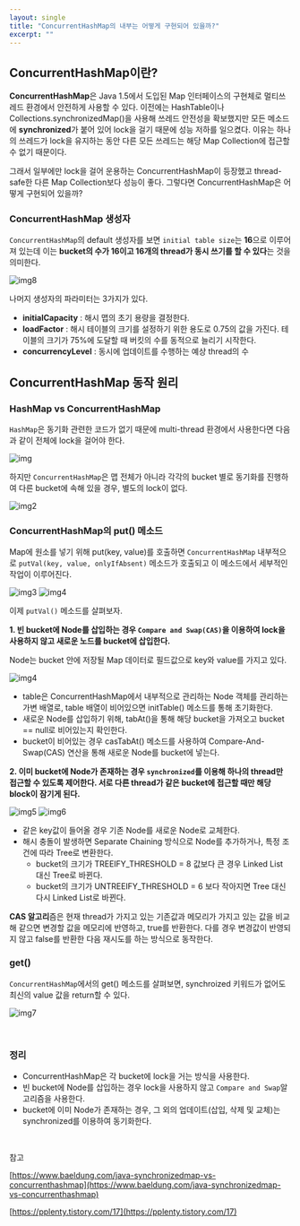 ```yaml
---
layout: single
title: "ConcurrentHashMap의 내부는 어떻게 구현되어 있을까?"
excerpt: ""
---
```


## ConcurrentHashMap이란?

**ConcurrentHashMap**은 Java 1.5에서 도입된 Map 인터페이스의 구현체로 멀티쓰레드 환경에서 안전하게 사용할 수 있다. 이전에는 HashTable이나 Collections.synchronizedMap()을 사용해 쓰레드 안전성을 확보했지만 모든 메소드에 **synchronized**가 붙어 있어 lock을 걸기 때문에 성능 저하를 일으켰다. 이유는 하나의 쓰레드가 lock을 유지하는 동안 다른 모든 쓰레드는 해당 Map Collection에 접근할 수 없기 때문이다.

그래서 일부에만 lock을 걸어 운용하는 ConcurrentHashMap이 등장했고 thread-safe한 다른 Map Collection보다 성능이 좋다. 그렇다면 ConcurrentHashMap은 어떻게 구현되어 있을까?

### ConcurrentHashMap 생성자

`ConcurrentHashMap`의 default 생성자를 보면 `initial table size`는 **16**으로 이루어져 있는데 이는 **bucket의 수가 16이고 16개의 thread가 동시 쓰기를 할 수 있다**는 것을 의미한다.

![img8](/assets/images/ConcurrentHashmap2.png)

나머지 생성자의 파라미터는 3가지가 있다.

- **initialCapacity** : 해시 맵의 초기 용량을 결정한다.
- **loadFactor** : 해시 테이블의 크기를 설정하기 위한 용도로 0.75의 값을 가진다. 테이블의 크기가 75%에 도달할 때 버킷의 수를 동적으로 늘리기 시작한다.
- **concurrencyLevel** : 동시에 업데이트를 수행하는 예상 thread의 수

## ConcurrentHashMap 동작 원리

### HashMap vs ConcurrentHashMap

`HashMap`은 동기화 관련한 코드가 없기 때문에 multi-thread 환경에서 사용한다면 다음과 같이 전체에 lock을 걸어야 한다.

![img](/assets/images/HashMap.png)

하지만 `ConcurrentHashMap`은 맵 전체가 아니라 각각의 bucket 별로 동기화를 진행하여 다른 bucket에 속해 있을 경우, 별도의 lock이 없다.

![img2](/assets/images/ConcurrentHashmap.png)

### ConcurrentHashMap의 put() 메소드

Map에 원소를 넣기 위해 put(key, value)를 호출하면 `ConcurrentHashMap` 내부적으로 `putVal(key, value, onlyIfAbsent)` 메소드가 호출되고 이 메소드에서 세부적인 작업이 이루어진다.

![img3](/assets/images/ConcurrentHashmap_put()1.png)
![img4](/assets/images/ConcurrentHashmap_put()2.png)

이제 `putVal()` 메소드를 살펴보자.

**1. 빈 bucket에 Node를 삽입하는 경우 `Compare and Swap(CAS)`을 이용하여 lock을 사용하지 않고 새로운 노드를 bucket에 삽입한다.**

Node는 bucket 안에 저장될 Map 데이터로 필드값으로 key와 value를 가지고 있다. 

![img4](/assets/images/ConcurrentHashmap_put()3.png)

- table은 ConcurrentHashMap에서 내부적으로 관리하는 Node 객체를 관리하는 가변 배열로, table 배열이 비어있으면 initTable() 메소드를 통해 초기화한다.
- 새로운 Node를 삽입하기 위해, tabAt()을 통해 해당 bucket을 가져오고 bucket == null로 비어있는지 확인한다.
- bucket이 비어있는 경우 casTabAt() 메소드를 사용하여 Compare-And-Swap(CAS) 연산을 통해 새로운 Node를 bucket에 넣는다.

**2. 이미 bucket에 Node가 존재하는 경우 `synchronized`를 이용해 하나의 thread만 접근할 수 있도록 제어한다. 서로 다른 thread가 같은 bucket에 접근할 때만 해당 block이 잠기게 된다.**

![img5](/assets/images/ConcurrentHashmap.put()4.png)
![img6](/assets/images/ConcurrentHashmap.put()5.png)

- 같은 key값이 들어올 경우 기존 Node를 새로운 Node로 교체한다. 
- 해시 충돌이 발생하면 Separate Chaining 방식으로 Node를 추가하거나, 특정 조건에 따라 Tree로 변환한다.
  - bucket의 크기가 TREEIFY_THRESHOLD = 8 값보다 큰 경우 Linked List 대신 Tree로 바뀐다.
  - bucket의 크기가 UNTREEIFY_THRESHOLD = 6 보다 작아지면 Tree 대신 다시 Linked List로 바뀐다.

**CAS 알고리**즘은 현재 thread가 가지고 있는 기존값과 메모리가 가지고 있는 값을 비교해 같으면 변경할 값을 메모리에 반영하고, true를 반환한다. 다를 경우 변경값이 반영되지 않고 false를 반환한 다음 재시도를 하는 방식으로 동작한다.

### get()

`ConcurrentHashMap`에서의 get() 메소드를 살펴보면, synchroized 키워드가 없어도 최신의 value 값을 return할 수 있다.

![img7](/assets/images/ConcurrentHashmap.get().png)

<br>

### 정리

- ConcurrentHashMap은 각 bucket에 lock을 거는 방식을 사용한다.
- 빈 bucket에 Node를 삽입하는 경우 lock을 사용하지 않고 `Compare and Swap`알고리즘을 사용한다.
- bucket에 이미 Node가 존재하는 경우, 그 외의 업데이트(삽입, 삭제 및 교체)는 synchronized를 이용하여 동기화한다.

<br>

참고

[https://www.baeldung.com/java-synchronizedmap-vs-concurrenthashmap](https://www.baeldung.com/java-synchronizedmap-vs-concurrenthashmap)

[https://pplenty.tistory.com/17](https://pplenty.tistory.com/17)
